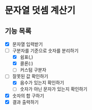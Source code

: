 # 문자열 덧셈 계산기

## 기능 목록

- [x]  문자열 입력받기
- [ ]  구분자를 기준으로 숫자를 분리하기
    - [x]  쉼표(,)
    - [x]  콜론(:)
    - [ ]  커스텀 구분자
- [ ]  잘못된 값 확인하기
    - [x]  음수가 있는지 확인하기
    - [ ]  숫자가 아닌 문자가 있는지 확인하기
- [x]  숫자의 합 구하기
- [x]  결과 출력하기